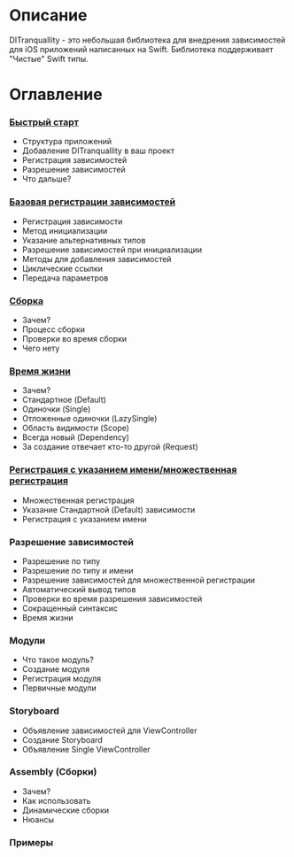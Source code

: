 # Описание
DITranquallity - это небольшая библиотека для внедрения зависимостей для iOS приложений написанных на Swift. Библиотека поддерживает "Чистые" Swift типы. 

# Оглавление

### [Быстрый старт](quick_start.md)
* Структура приложений
* Добавление DITranquallity в ваш проект
* Регистрация зависимостей
* Разрешение зависимостей
* Что дальше?

### [Базовая регистрации зависимостей](registration.md)
* Регистрация зависимости
* Метод инициализации
* Указание альтернативных типов
* Разрешение зависимостей при инициализации
* Методы для добавления зависимостей
* Циклические ссылки
* Передача параметров

### [Сборка](build.md)
* Зачем?
* Процесс сборки
* Проверки во время сборки
* Чего нету

### [Время жизни](timelife.md)
* Зачем?
* Стандартное (Default)
* Одиночки (Single)
* Отложенные одиночки (LazySingle)
* Область видимости (Scope)
* Всегда новый (Dependency)
* За создание отвечает кто-то другой (Request)

### [Регистрация с указанием имени/множественная регистрация](multi_name_registration.md)
* Множественная регистрация
* Указание Стандартной (Default) зависимости
* Регистрация с указанием имени

### Разрешение зависимостей
* Разрешение по типу
* Разрешение по типу и имени
* Разрешение зависимостей для множественной регистрации
* Автоматический вывод типов
* Проверки во время разрешения зависимостей
* Сокращенный синтаксис
* Время жизни

### Модули
* Что такое модуль?
* Создание модуля
* Регистрация модуля
* Первичные модули

### Storyboard
* Объявление зависимостей для ViewController
* Создание Storyboard
* Объявление Single ViewController

### Assembly (Сборки)
* Зачем?
* Как использовать
* Динамические сборки
* Нюансы

### Примеры

